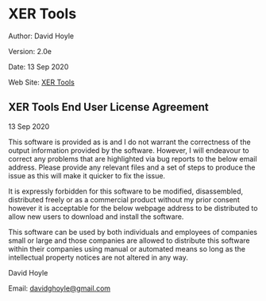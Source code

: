 # XER Tools

Author:   David Hoyle

Version:  2.0e

Date:     13 Sep 2020

Web Site: [XER Tools](https://github.com/DGH2112/|XER-Tools-Public-)

## XER Tools End User License Agreement

13 Sep 2020

This software is provided as is and I do not warrant the correctness of the output information provided by the software. However, I will endeavour to correct any problems that are highlighted via bug reports to the below email address. Please provide any relevant files and a set of steps to produce the issue as this will make it quicker to fix the issue.

It is expressly forbidden for this software to be modified, disassembled, distributed freely or as a commercial product without my prior consent however it is acceptable for the below webpage address to be distributed to allow new users to download and install the software.

This software can be used by both individuals and employees of companies small or large and those companies are allowed to distribute this software within their companies using manual or automated means so long as the intellectual property notices are not altered in any way.

David Hoyle

Email: davidghoyle@gmail.com
